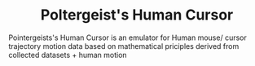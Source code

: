 <h1 align="center" id="title">Poltergeist's Human Cursor</h1>

<p id="description">Pointergeists's Human Cursor is an emulator for Human mouse/ cursor trajectory motion data based on mathematical priciples derived from collected datasets + human motion</p>
